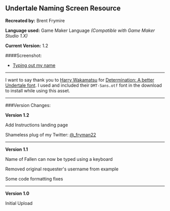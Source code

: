 Undertale Naming Screen Resource
--------------------------------------

**Recreated by:** Brent Frymire

**Language used:** Game Maker Language _(Compatible with Game Maker Studio 1.X)_

**Current Version:** 1.2

####Screenshot:

 - [Typing out my name](https://i.gyazo.com/ca11f524ede8b7f3f8967e7ecf78c61f.gif)

----

I want to say thank you to [Harry Wakamatsu](https://twitter.com/JapanYoshiLOL) for [Determination: A better Undertale font](https://www.behance.net/gallery/31268855/Determination-Better-Undertale-Font). I used and included their `DMT-Sans.otf` font in the download to install while using this asset.

----

###Version Changes:

**Version 1.2**

Add Instructions landing page

Shameless plug of my Twitter: [@\_fryman22](https://twitter.com/_fryman22)

----

**Version 1.1**

Name of Fallen can now be typed using a keyboard

Removed original requester's username from example

Some code formatting fixes

----

**Version 1.0**

Initial Upload